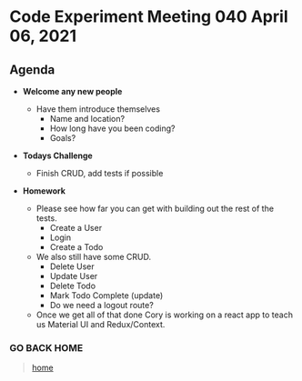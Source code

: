 # Code Experiment Meeting 040 April 06, 2021

## Agenda
- **Welcome any new people**
  - Have them introduce themselves
    - Name and location?
    - How long have you been coding?
    - Goals?


- **Todays Challenge**
  - Finish CRUD, add tests if possible


- **Homework**
  - Please see how far you can get with building out the rest of the tests.
    - Create a User
    - Login
    - Create a Todo
  - We also still have some CRUD.
    - Delete User
    - Update User
    - Delete Todo
    - Mark Todo Complete (update)
    - Do we need a logout route?
  - Once we get all of that done Cory is working on a react app to teach us Material UI and Redux/Context.


### GO BACK HOME
> [home](../../../readme.md)